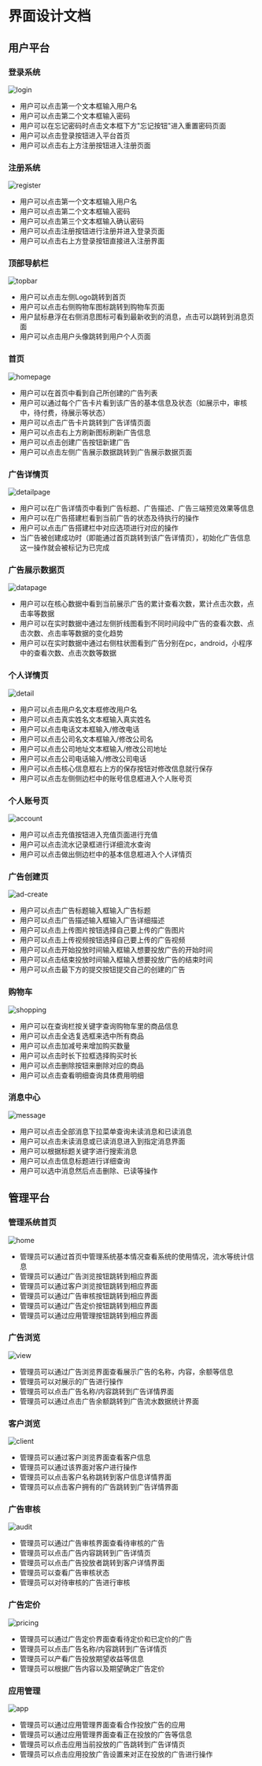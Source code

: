 # 界面设计文档

## 用户平台

### 登录系统

![login](./assets/login.png)

- 用户可以点击第一个文本框输入用户名
- 用户可以点击第二个文本框输入密码
- 用户可以在忘记密码时点击文本框下方"忘记按钮"进入重置密码页面
- 用户可以点击登录按钮进入平台首页
- 用户可以点击右上方注册按钮进入注册页面

### 注册系统

![register](./assets/register.png)

- 用户可以点击第一个文本框输入用户名
- 用户可以点击第二个文本框输入密码
- 用户可以点击第三个文本框输入确认密码
- 用户可以点击注册按钮进行注册并进入登录页面
- 用户可以点击右上方登录按钮直接进入注册界面

### 顶部导航栏

![topbar](./assets/topbar.png)

- 用户可以点击左侧Logo跳转到首页
- 用户可以点击右侧购物车图标跳转到购物车页面
- 用户鼠标悬浮在右侧消息图标可看到最新收到的消息，点击可以跳转到消息页面
- 用户可以点击用户头像跳转到用户个人页面

### 首页

![homepage](./assets/home.png)

- 用户可以在首页中看到自己所创建的广告列表
- 用户可以通过每个广告卡片看到该广告的基本信息及状态（如展示中，审核中，待付费，待展示等状态）
- 用户可以点击广告卡片跳转到广告详情页面
- 用户可以点击右上方刷新图标刷新广告信息
- 用户可以点击创建广告按钮新建广告
- 用户可以点击左侧广告展示数据跳转到广告展示数据页面

### 广告详情页

![detailpage](./assets/ad-detail.png)

- 用户可以在广告详情页中看到广告标题、广告描述、广告三端预览效果等信息
- 用户可以在广告搭建栏看到当前广告的状态及待执行的操作
- 用户可以点击广告搭建栏中对应选项进行对应的操作
- 当广告被创建成功时（即能通过首页跳转到该广告详情页），初始化广告信息这一操作就会被标记为已完成

### 广告展示数据页

![datapage](./assets/data.png)

- 用户可以在核心数据中看到当前展示广告的累计查看次数，累计点击次数，点击率等数据
- 用户可以在实时数据中通过左侧折线图看到不同时间段中广告的查看次数、点击次数、点击率等数据的变化趋势
- 用户可以在实时数据中通过右侧柱状图看到广告分别在pc，android，小程序中的查看次数、点击次数等数据

### 个人详情页

![detail](./assets/detail.png)

- 用户可以点击用户名文本框修改用户名
- 用户可以点击真实姓名文本框输入真实姓名
- 用户可以点击电话文本框输入/修改电话
- 用户可以点击公司名文本框输入/修改公司名
- 用户可以点击公司地址文本框输入/修改公司地址
- 用户可以点击公司电话输入/修改公司电话
- 用户可以点击核心信息框右上方的保存按钮对修改信息就行保存
- 用户可以点击左侧侧边栏中的账号信息框进入个人账号页
  
### 个人账号页

![account](./assets/account.png)

- 用户可以点击充值按钮进入充值页面进行充值
- 用户可以点击流水记录框进行详细流水查询
- 用户可以点击做出侧边栏中的基本信息框进入个人详情页

### 广告创建页

![ad-create](./assets/ad-create.png)

- 用户可以点击广告标题输入框输入广告标题
- 用户可以点击广告描述输入框输入广告详细描述
- 用户可以点击上传图片按钮选择自己要上传的广告图片
- 用户可以点击上传视频按钮选择自己要上传的广告视频
- 用户可以点击开始投放时间输入框输入想要投放广告的开始时间
- 用户可以点击结束投放时间输入框输入想要投放广告的结束时间
- 用户可以点击最下方的提交按钮提交自己的创建的广告

### 购物车

![shopping](./assets/shopping.png)

- 用户可以在查询栏按关键字查询购物车里的商品信息
- 用户可以点击全选复选框来选中所有商品
- 用户可以点击加减号来增加购买数量
- 用户可以点击时长下拉框选择购买时长
- 用户可以点击删除按钮来删除对应的商品
- 用户可以点击查看明细查询具体费用明细

### 消息中心

![message](./assets/message.png)

- 用户可以点击全部消息下拉菜单查询未读消息和已读消息
- 用户可以点击未读消息或已读消息进入到指定消息界面
- 用户可以根据标题关键字进行搜索消息
- 用户可以点击信息标题进行详细查询
- 用户可以选中消息然后点击删除、已读等操作

## 管理平台

### 管理系统首页

![home](./assets/mangehome.png)

- 管理员可以通过首页中管理系统基本情况查看系统的使用情况，流水等统计信息
- 管理员可以通过广告浏览按钮跳转到相应界面
- 管理员可以通过客户浏览按钮跳转到相应界面
- 管理员可以通过广告审核按钮跳转到相应界面
- 管理员可以通过广告定价按钮跳转到相应界面
- 管理员可以通过应用管理按钮跳转到相应界面

### 广告浏览

![view](./assets/mangeview.png)

- 管理员可以通过广告浏览界面查看展示广告的名称，内容，余额等信息
- 管理员可以对展示的广告进行操作
- 管理员可以点击广告名称/内容跳转到广告详情界面
- 管理员可以通过点击广告余额跳转到广告流水数据统计界面

### 客户浏览

![client](./assets/client.png)

- 管理员可以通过客户浏览界面查看客户信息
- 管理员可以通过该界面对客户进行操作
- 管理员可以点击客户名称跳转到客户信息详情界面
- 管理员可以点击客户拥有的广告跳转到广告详情界面

### 广告审核

![audit](./assets/audit.png)

- 管理员可以通过广告审核界面查看待审核的广告
- 管理员可以点击广告内容跳转到广告详情页
- 管理员可以点击广告投放者跳转到客户详情界面
- 管理员可以查看广告审核状态
- 管理员可以对待审核的广告进行审核

### 广告定价

![pricing](./assets/pricing.png)

- 管理员可以通过广告定价界面查看待定价和已定价的广告
- 管理员可以点击广告名称/内容跳转到广告详情页
- 管理员可以产看广告投放期望收益等信息
- 管理员可以根据广告内容以及期望确定广告定价

### 应用管理

![app](./assets/application.png)

- 管理员可以通过应用管理界面查看合作投放广告的应用
- 管理员可以通过应用管理界面查看正在投放的广告等信息
- 管理员可以点击应用当前投放的广告跳转到广告详情页
- 管理员可以点击应用投放广告设置来对正在投放的广告进行操作
